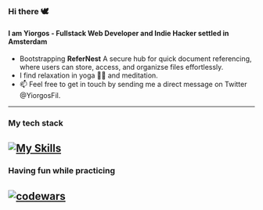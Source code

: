 ### Hi there 🕊️

#### I am Yiorgos - Fullstack Web Developer and Indie Hacker settled in Amsterdam

- Bootstrapping __ReferNest__ A secure hub for quick document referencing, where users can store, access, and organizse files effortlessly.
- I find relaxation in yoga 🧘‍♂️ and meditation.
- 📫 Feel free to get in touch by sending me a direct message on Twitter @YiorgosFil.

---
### My tech stack
[![My Skills](https://skillicons.dev/icons?i=js,php,linux,bash,nodejs,git,neovim)](https://skillicons.dev)
---
### Having fun while practicing
<a href="#"><img src="https://www.codewars.com/users/yogiyiorgos/badges/large" alt="codewars" border="0"></a>
---
